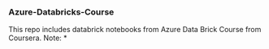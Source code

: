 ### Azure-Databricks-Course
This repo includes databrick notebooks from Azure Data Brick Course from Coursera.
Note:
* 

